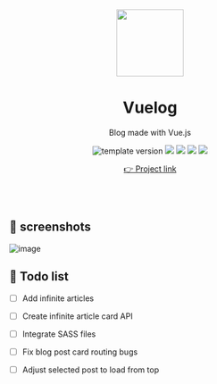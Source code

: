 <br />
<br />

<!-- Header -->

<div align="middle" >
  <img width="120px;" src="https://user-images.githubusercontent.com/46529118/141477769-90885f88-e95a-4687-89a0-4a440424547e.png"/>
</div>

<h1 align="middle">Vuelog</h2>
<p align="middle">Blog made with Vue.js</p>

<p align="middle">
  <img src="https://img.shields.io/badge/version-1.0.0-F1F0E7?style=flat-square" alt="template version"/>
  <img src="https://img.shields.io/badge/language-HTML-F1652A.svg?style=flat-square"/>
  <img src="https://img.shields.io/badge/language-SASS-BF4080"/>
  <img src="https://img.shields.io/badge/language-VUE-42B983"/>
  <img src="https://img.shields.io/badge/license-MIT-8B8C8D.svg?style=flat-square"/>
</p>


<p align="middle"><a href="https://yejinc.github.io/vuelog/">👉 Project link</a></p>

<br />
<br />

<!-- Content -->

## 📸 screenshots

![image](https://user-images.githubusercontent.com/46529118/141478449-652a45b5-6c68-418c-a11e-bef85a7481e4.png)


<!-- Todo -->

## 👀 Todo list
- [ ] Add infinite articles
- [ ] Create infinite article card API
- [ ] Integrate SASS files
- [ ] Fix blog post card routing bugs
- [ ] Adjust selected post to load from top


<br />
<br />

